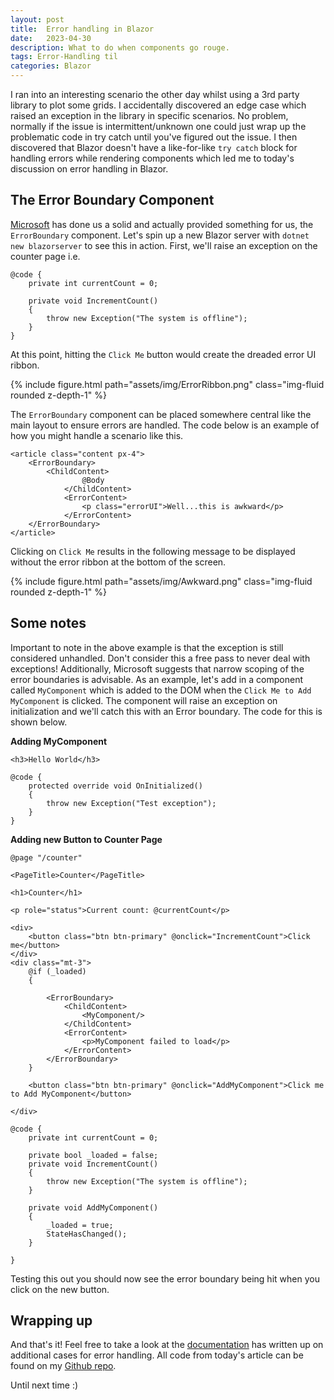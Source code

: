 ```yaml
---
layout: post
title:  Error handling in Blazor
date:   2023-04-30
description: What to do when components go rouge.
tags: Error-Handling til
categories: Blazor
---
```

I ran into an interesting scenario the other day whilst using a 3rd party library to plot some grids. I accidentally discovered an edge case which raised an exception in the library in specific scenarios. No problem, normally if the issue is intermittent/unknown one could just wrap up the problematic code in try catch until you've figured out the issue. I then discovered that Blazor doesn't have a like-for-like `try catch` block for handling errors while rendering components which led me to today's discussion on error handling in Blazor.

## The Error Boundary Component

[Microsoft](https://learn.microsoft.com/en-us/aspnet/core/blazor/fundamentals/handle-errors?view=aspnetcore-7.0) has done us a solid and actually provided something for us, the `ErrorBoundary` component. Let's spin up a new Blazor server with `dotnet new blazorserver` to see this in action. First, we'll raise an exception on the counter page i.e.

```
@code {
    private int currentCount = 0;

    private void IncrementCount()
    {
        throw new Exception("The system is offline");
    }
}
```
At this point, hitting the `Click Me` button would create the dreaded error UI ribbon.

{% include figure.html path="assets/img/ErrorRibbon.png" class="img-fluid rounded z-depth-1" %}


The `ErrorBoundary` component can be placed somewhere central like the main layout to ensure errors are handled. The code below is an example of how you might handle a scenario like this.

```
<article class="content px-4">
    <ErrorBoundary>
        <ChildContent>
                @Body
            </ChildContent>
            <ErrorContent>
                <p class="errorUI">Well...this is awkward</p>
            </ErrorContent>    
    </ErrorBoundary>
</article>
```

Clicking on `Click Me` results in the following message to be displayed without the error ribbon at the bottom of the screen.

{% include figure.html path="assets/img/Awkward.png" class="img-fluid rounded z-depth-1" %}

## Some notes
Important to note in the above example is that the exception is still considered unhandled. Don't consider this a free pass to never deal with exceptions! Additionally, Microsoft suggests that narrow scoping of the error boundaries is advisable. As an example, let's add in a component called `MyComponent` which is added to the DOM when the `Click Me to Add MyComponent` is clicked. The component will raise an exception on initialization and we'll catch this with an Error boundary. The code for this is shown below.

**Adding MyComponent**
```
<h3>Hello World</h3>

@code {
    protected override void OnInitialized()
    {
        throw new Exception("Test exception");
    }
}
```

**Adding new Button to Counter Page**

```
@page "/counter"

<PageTitle>Counter</PageTitle>

<h1>Counter</h1>

<p role="status">Current count: @currentCount</p>

<div>
    <button class="btn btn-primary" @onclick="IncrementCount">Click me</button>    
</div>
<div class="mt-3">
    @if (_loaded)
    {
        
        <ErrorBoundary>
            <ChildContent>
                <MyComponent/>
            </ChildContent>
            <ErrorContent>
                <p>MyComponent failed to load</p>
            </ErrorContent>    
        </ErrorBoundary>
    }

    <button class="btn btn-primary" @onclick="AddMyComponent">Click me to Add MyComponent</button>
    
</div>

@code {
    private int currentCount = 0;

    private bool _loaded = false;
    private void IncrementCount()
    {
        throw new Exception("The system is offline");
    }

    private void AddMyComponent()
    {
        _loaded = true;
        StateHasChanged();
    }

}
```

Testing this out you should now see the error boundary being hit when you click on the new button.

## Wrapping up
And that's it! Feel free to take a look at the [documentation](https://learn.microsoft.com/en-us/aspnet/core/blazor/fundamentals/handle-errors?view=aspnetcore-7.0) has written up on additional cases for error handling. All code from today's article can be found on my [Github repo](https://github.com/thatstatsguy/til/tree/main/Blazor%20Error%20Handling).

Until next time :) 
